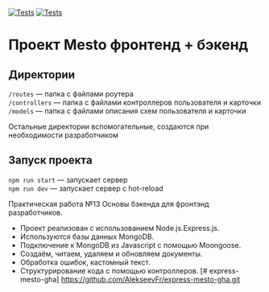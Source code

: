 [![Tests](../../actions/workflows/tests-13-sprint.yml/badge.svg)](../../actions/workflows/tests-13-sprint.yml) [![Tests](../../actions/workflows/tests-14-sprint.yml/badge.svg)](../../actions/workflows/tests-14-sprint.yml)
# Проект Mesto фронтенд + бэкенд


## Директории

`/routes` — папка с файлами роутера  
`/controllers` — папка с файлами контроллеров пользователя и карточки   
`/models` — папка с файлами описания схем пользователя и карточки  
  
Остальные директории вспомогательные, создаются при необходимости разработчиком

## Запуск проекта

`npm run start` — запускает сервер   
`npm run dev` — запускает сервер с hot-reload

Практическая работа №13 Основы бэкенда для фронтэнд разработчиков.
* Проект реализован с использованием Node.js.Express.js.
* Используются базы данных MongoDB.
* Подключение к MongoDB из Javascript c помощью Moongoose.
* Создаём, читаем, удаляем и обновляем документы.
* Обработка ошибок, кастомный текст.
* Структурирование кода с помощью контроллеров.
[# express-mesto-gha] https://github.com/AlekseevFr/express-mesto-gha.git

